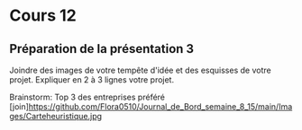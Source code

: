 # Cours 12
## Préparation de la présentation 3 
Joindre des images de votre tempête d'idée et des esquisses de votre projet. Expliquer en 2 à 3 lignes votre projet. 

Brainstorm:
Top 3 des entreprises préféré
[join]https://github.com/Flora0510/Journal_de_Bord_semaine_8_15/main/Images/Carteheuristique.jpg
